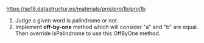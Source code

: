 https://sp18.datastructur.es/materials/proj/proj1b/proj1b

1. Judge a given word is palindrome or not.
2. Implement **off-by-one** method which will consider "a" and "b" are equal. Then override isPalindrome to use this OffByOne method.
